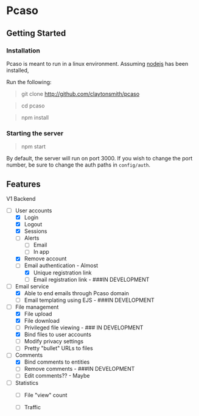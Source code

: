 # Pcaso


## Getting Started 

### Installation

Pcaso is meant to run in a linux environment. Assuming [nodejs](https://nodejs.org/en/download/package-manager/) has been installed, 

Run the following:
> git clone http://github.com/claytonsmith/pcaso

> cd pcaso

> npm install

### Starting the server
> npm start 

By default, the server will run on port 3000. If you wish to change the port number, be sure to change the auth paths in `config/auth`.

## Features

V1 Backend 

- [ ] User accounts 
  - [X] Login 
  - [X] Logout
  - [X] Sessions 
  - [ ] Alerts 
    - [ ] Email
    - [ ] In app
  - [X] Remove account
  - [ ] Email authentication - Almost
    - [X] Unique registration link
    - [ ] Email registration link - ###IN DEVELOPMENT
- [ ] Email service
  - [X] Able to end emails through Pcaso domain
  - [ ] Email templating using EJS - ###IN DEVELOPMENT
- [ ] File management
  - [X] File upload
  - [X] File download
  - [ ] Privileged file viewing - ### IN DEVELOPMENT
  - [X] Bind files to user accounts 
  - [ ] Modify privacy settings
  - [ ] Pretty "bullet" URLs to files 
- [ ] Comments
  - [X] Bind comments to entities 
  - [ ] Remove comments - ###IN DEVELOPMENT
  - [ ] Edit comments?? - Maybe
- [ ] Statistics
  - [ ] File "view" count
  - [ ] Traffic







 

